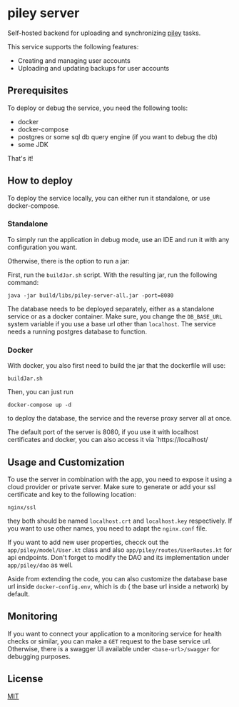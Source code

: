 # piley server

Self-hosted backend for uploading and synchronizing [piley](https://github.com/justdeko/piley) tasks.

This service supports the following features:

* Creating and managing user accounts
* Uploading and updating backups for user accounts

## Prerequisites

To deploy or debug the service, you need the following tools:

* docker
* docker-compose
* postgres or some sql db query engine (if you want to debug the db)
* some JDK

That's it!

## How to deploy

To deploy the service locally, you can either run it standalone, or use docker-compose.

### Standalone

To simply run the application in debug mode, use an IDE and run it with any configuration you want.

Otherwise, there is the option to run a jar:

First, run the `buildJar.sh` script. With the resulting jar, run the following command:

    java -jar build/libs/piley-server-all.jar -port=8080

The database needs to be deployed separately, either as a standalone service or as a docker container.
Make sure, you change the `DB_BASE_URL` system variable if you use a base url other than `localhost`.
The service needs a running postgres database to function.

### Docker

With docker, you also first need to build the jar that the dockerfile will use:

    buildJar.sh

Then, you can just run

    docker-compose up -d

to deploy the database, the service and the reverse proxy server all at once.

The default port of the server is 8080, if you use it with localhost certificates and docker, you can also access it
via `https://localhost/

## Usage and Customization

To use the server in combination with the app, you need to expose it using a cloud provider or private server.
Make sure to generate or add your ssl certificate and key to the following location:

    nginx/ssl

they both should be named `localhost.crt` and `localhost.key` respectively. If you want to use other names, you need to
adapt the `nginx.conf` file.

If you want to add new user properties, checck out the `app/piley/model/User.kt` class and
also `app/piley/routes/UserRoutes.kt` for api endpoints. Don't forget to modify the DAO and its implementation
under `app/piley/dao` as well.

Aside from extending the code, you can also customize the database base url inside `docker-config.env`, which is `db` (
the base url inside a network) by default.

## Monitoring

If you want to connect your application to a monitoring service for health checks or similar, you can make a `GET`
request to the base service url. Otherwise, there is a swagger UI available under `<base-url>/swagger` for debugging
purposes.

## License

[MIT](https://github.com/justdeko/pile-server/blob/main/LICENSE)
